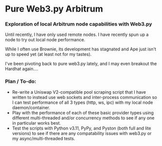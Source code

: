 # Pure Web3.py Arbitrum
### Exploration of local Arbitrum node capabilities with Web3.py

Until recently, I have only used remote nodes.  I have recently spun up a node to try out local node performance.

While I often use Brownie, its development has stagnated and Ape just isn't up to speed yet (at least not for my tastes).

I've been pivoting back to pure web3.py lately, and I may even breakout the Hardhat again....

###  Plan / To-do:

* Re-write a Uniswap V2-compatible pool scraping script that I have written to instead use web sockets and inter-process communication so I can test performance of all 3 types (http, ws, ipc) with my local node daemon/container.
* Play with the performance of each of these basic provider types using different multi-threaded and/or concurrency methods to see if any one in particular works best.
* Test the scripts with Python v3.11, PyPy, and Pyston (both full and lite versions) to see if there are any compatability issues with web3.py or my async/multi-threaded tests.